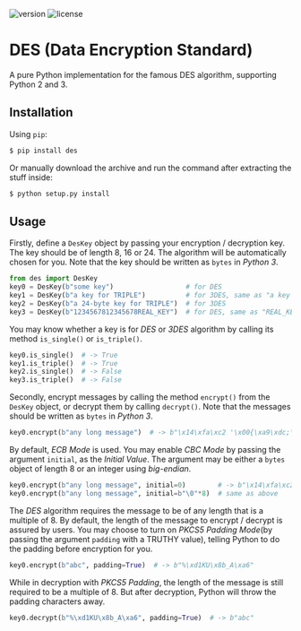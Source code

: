 ![version](https://img.shields.io/pypi/v/des.svg) ![license](https://img.shields.io/pypi/l/des.svg)

# DES (Data Encryption Standard)
A pure Python implementation for the famous DES algorithm, supporting Python 2 and 3.

## Installation
Using `pip`:
```bash
$ pip install des 
```

Or manually download the archive and run the command after extracting the stuff inside:
```bash
$ python setup.py install
```

## Usage
Firstly, define a `DesKey` object by passing your encryption / decryption key. The key should be of length 8, 16 or 24. The algorithm will be automatically chosen for you.
Note that the key should be written as `bytes` in *Python 3*.
```python
from des import DesKey
key0 = DesKey(b"some key")                  # for DES
key1 = DesKey(b"a key for TRIPLE")          # for 3DES, same as "a key for TRIPLEa key fo"
key2 = DesKey(b"a 24-byte key for TRIPLE")  # for 3DES
key3 = DesKey(b"1234567812345678REAL_KEY")  # for DES, same as "REAL_KEY"
```

You may know whether a key is for *DES* or *3DES* algorithm by calling its method `is_single()` or `is_triple()`.
```python
key0.is_single()  # -> True
key1.is_triple()  # -> True
key2.is_single()  # -> False
key3.is_triple()  # -> False
```

Secondly, encrypt messages by calling the method `encrypt()` from the `DesKey` object, or decrypt them by calling `decrypt()`.
Note that the messages should be written as `bytes` in *Python 3*.
```python
key0.encrypt(b"any long message")  # -> b"\x14\xfa\xc2 '\x00{\xa9\xdc;\x9dq\xcbr\x87Q"
```

By default, *ECB Mode* is used. You may enable *CBC Mode* by passing the argument `initial`, as the *Initial Value*.
The argument may be either a `bytes` object of length 8 or an integer using *big-endian*. 
```python
key0.encrypt(b"any long message", initial=0)        # -> b"\x14\xfa\xc2 '\x00{\xa9\xb2\xa5\xa7\xfb#\x86\xc5\x9b"
key0.encrypt(b"any long message", initial=b"\0"*8)  # same as above
```

The *DES* algorithm requires the message to be of any length that is a multiple of 8.
By default, the length of the message to encrypt / decrypt is assured by users.
You may choose to turn on *PKCS5 Padding Mode*(by passing the argument `padding` with a TRUTHY value), telling Python to do the padding before encryption for you.
```python
key0.encrypt(b"abc", padding=True)  # -> b"%\xd1KU\x8b_A\xa6"
```

While in decryption with *PKCS5 Padding*, the length of the message is still required to be a multiple of 8. But after decryption, Python will throw the padding characters away. 
```python
key0.decrypt(b"%\xd1KU\x8b_A\xa6", padding=True)  # -> b"abc"
```
